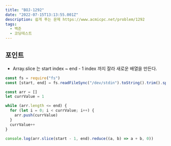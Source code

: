 ```yaml
---
title: "BOJ-1292"
date: "2022-07-15T13:13:55.001Z"
description: 쉽게 푸는 문제 https://www.acmicpc.net/problem/1292
tags:
  - 백준
  - 코딩테스트
---
```


## 포인트

- Array.slice 는 start index ~ end - 1 index 까지 잘라 새로운 배열을 만든다.

```js
const fs = require("fs")
const [start, end] = fs.readFileSync("/dev/stdin").toString().trim().split(" ")

const arr = []
let currValue = 1

while (arr.length <= end) {
  for (let i = 0; i < currValue; i++) {
    arr.push(currValue)
  }
  currValue++
}

console.log(arr.slice(start - 1, end).reduce((a, b) => a + b, 0))
```
